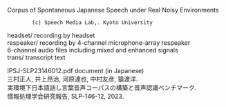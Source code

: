 Corpus of Spontaneous Japanese Speech under Real Noisy Environments  
  
			(c) Speech Media Lab,. Kyoto University  
  
  
headset/	     recording by headset  
respeaker/	     recording by 4-channel microphone-array respeaker  
	6-channel audio files including mixed and enhanced signals  
trans/		     transcript text  
  
IPSJ-SLP23146012.pdf  document (in Japanese)  
  	三村正人, 井上昂治, 河原達也, 中村友彦, 猿渡洋.  
  	実環境下日本語話し言葉音声コーパスの構築と音声認識ベンチマーク.  
	情報処理学会研究報告, SLP-146-12, 2023.  
  
